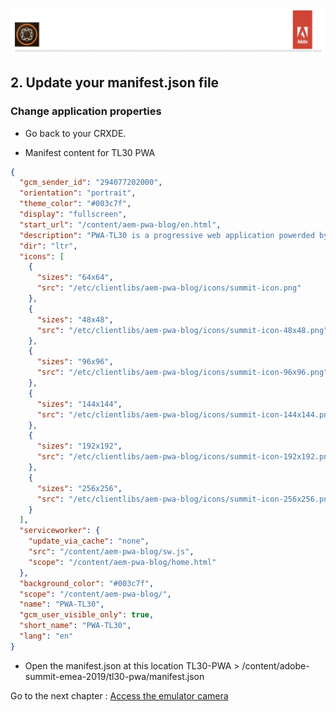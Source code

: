 ![AEM Adobe](../chapters/images/Lab-Header.png)  

## 2. Update your manifest.json file

### Change application properties

- Go back to your CRXDE.

- Manifest content for TL30 PWA

```json
{
  "gcm_sender_id": "294077202000",
  "orientation": "portrait",
  "theme_color": "#003c7f",
  "display": "fullscreen",
  "start_url": "/content/aem-pwa-blog/en.html",
  "description": "PWA-TL30 is a progressive web application powerded by Adobe Experience Manager",
  "dir": "ltr",
  "icons": [
    {
      "sizes": "64x64",
      "src": "/etc/clientlibs/aem-pwa-blog/icons/summit-icon.png"
    },
    {
      "sizes": "48x48",
      "src": "/etc/clientlibs/aem-pwa-blog/icons/summit-icon-48x48.png"
    },
    {
      "sizes": "96x96",
      "src": "/etc/clientlibs/aem-pwa-blog/icons/summit-icon-96x96.png"
    },
    {
      "sizes": "144x144",
      "src": "/etc/clientlibs/aem-pwa-blog/icons/summit-icon-144x144.png"
    },
    {
      "sizes": "192x192",
      "src": "/etc/clientlibs/aem-pwa-blog/icons/summit-icon-192x192.png"
    },
    {
      "sizes": "256x256",
      "src": "/etc/clientlibs/aem-pwa-blog/icons/summit-icon-256x256.png"
    }
  ],
  "serviceworker": {
    "update_via_cache": "none",
    "src": "/content/aem-pwa-blog/sw.js",
    "scope": "/content/aem-pwa-blog/home.html"
  },
  "background_color": "#003c7f",
  "scope": "/content/aem-pwa-blog/",
  "name": "PWA-TL30",
  "gcm_user_visible_only": true,
  "short_name": "PWA-TL30",
  "lang": "en"
}

```
- Open the manifest.json at this location TL30-PWA > /content/adobe-summit-emea-2019/tl30-pwa/manifest.json

Go to the next chapter : [Access the emulator camera](chapter-3.md)